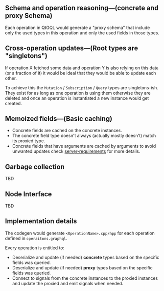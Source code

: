 ## Schema and operation reasoning—(concrete and proxy Schema)
Each operation in QtGQL would generate a "proxy schema" that include only the used types
in this operation and only the used fields in those types.

## Cross-operation updates—(Root types are "singletons")
If operation X fetched some data and operation Y is also relying on this data (or a fraction of it)
it would be ideal that they would be able to update each other.

To achieve this the `Mutation` /  `Subscription` / `Query` types are singletons-ish.
They exist for as long as one operation is using them otherwise they are deleted and once
an operation is instantiated a new instance would get created.

## Memoized fields—(Basic caching)
- Concrete fields are cached on the concrete instances.
- The concrete field type doesn't always (actually mostly doesn't) match its proxied type.
- Concrete fields that have arguments are cached by arguments to avoid unwanted updates
check [server-requirements](../server-requirements.md#pure-fields) for more details.

## Garbage collection
TBD

## Node Interface
TBD

## Implementation details
The codegen would generate `<OperationName>.cpp/hpp` for each operation defined in
`operaitons.graphql`.

Every operation is entitled to:

- Deserialize and update (if needed) **concrete** types based on the specific fields was queried.
- Deserialize and update (if needed) **proxy** types based on the specific fields was queried.
- Connect to signals from the concrete instances to the proxied instances and update the proxied  and emit
signals when needed.
